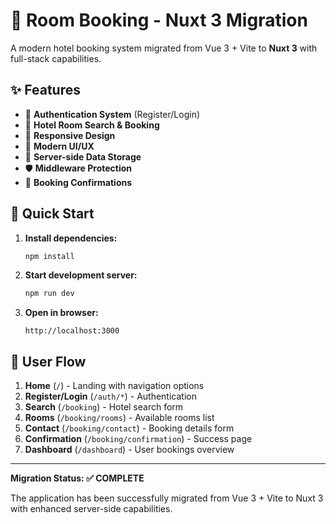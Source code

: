 # 🏨 Room Booking - Nuxt 3 Migration

A modern hotel booking system migrated from Vue 3 + Vite to **Nuxt 3** with full-stack capabilities.

## ✨ Features

- 🔐 **Authentication System** (Register/Login)
- 🏨 **Hotel Room Search & Booking**
- 📱 **Responsive Design**
- 🎨 **Modern UI/UX**
- 💾 **Server-side Data Storage**
- 🛡️ **Middleware Protection**
- 📧 **Booking Confirmations**

## 🚀 Quick Start

1. **Install dependencies:**

   ```bash
   npm install
   ```

2. **Start development server:**

   ```bash
   npm run dev
   ```

3. **Open in browser:**
   ```
   http://localhost:3000
   ```

## 🔄 User Flow

1. **Home** (`/`) - Landing with navigation options
2. **Register/Login** (`/auth/*`) - Authentication
3. **Search** (`/booking`) - Hotel search form
4. **Rooms** (`/booking/rooms`) - Available rooms list
5. **Contact** (`/booking/contact`) - Booking details form
6. **Confirmation** (`/booking/confirmation`) - Success page
7. **Dashboard** (`/dashboard`) - User bookings overview

---

**Migration Status: ✅ COMPLETE**

The application has been successfully migrated from Vue 3 + Vite to Nuxt 3 with enhanced server-side capabilities.
